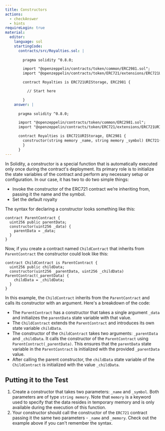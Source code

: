 ```yaml
---
title: Constructors
actions:
  - checkAnswer
  - hints
requireLogin: true
material:
  editor:
    language: sol
    startingCode:
      contracts/src/Royalties.sol: |
        
        pragma solidity ^0.8.0;

        import "@openzeppelin/contracts/token/common/ERC2981.sol";
        import "@openzeppelin/contracts/token/ERC721/extensions/ERC721URIStorage.sol";

        contract Royalties is ERC721URIStorage, ERC2981 {

          // Start here

        }
    answer: |
      
      pragma solidity ^0.8.0;

      import "@openzeppelin/contracts/token/common/ERC2981.sol";
      import "@openzeppelin/contracts/token/ERC721/extensions/ERC721URIStorage.sol";

      contract Royalties is ERC721URIStorage, ERC2981 {
        constructor(string memory _name, string memory _symbol) ERC721(_name, _symbol) {
        }
      }
---
```


In Solidity, a constructor is a special function that is automatically executed only once during the contract's deployment. Its primary role is to initialize the state variables of the contract and perform any necessary setup or configuration. In our case, it has two to do two simple things:

- Invoke the constructor of the ERC721 contract we’re inheriting from, passing it the name and the symbol.
- Set the default royalty

The syntax for declaring a constructor looks something like this:

```sol
contract ParentContract {
  uint256 public parentData;
  constructor(uint256 _data) {
    parentData = _data;
  }
}
```

Now, if you create a contract named `ChildContract` that inherits from `ParentContract` the constructor could look like this:

```sol
contract ChildContract is ParentContract {
  uint256 public childData;
  constructor(uint256 _parentData, uint256 _childData) ParentContract(_parentData) {
    childData = _childData;
  }
}
```

In this example, the `ChildContract` inherits from the `ParentContract` and calls its constructor with an argument. Here's a breakdown of the code:

- The `ParentContract` has a constructor that takes a single argument `_data` and initializes the `parentData` state variable with that value.
- The `ChildContract` extends the `ParentContract` and introduces its own state variable `childData`.
- The constructor of the `ChildContract` takes two arguments: `_parentData` and `_childData`. It calls the constructor of the `ParentContract` using `ParentContract(_parentData)`. This ensures that the `parentData` state variable in the `ParentContract` is initialized with the provided `_parentData` value.
- After calling the parent constructor, the `childData` state variable of the `ChildContract` is initialized with the value `_childData`.

## Putting it to the Test

1. Create a constructor that takes two parameters: `_name` and `_symbol`. Both parameters are of type `string memory`. Note that `memory` is a keyword used to specify that the data resides in temporary memory and is only available during the execution of this function.
2. Your constructor should call the constructor of the `ERC721` contract passing it the same two parameters - `_name` and `_memory`. Check out the example above if you can't remember the syntax.
